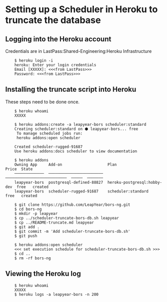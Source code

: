 # Setting up a Scheduler in Heroku to truncate the database

## Logging into the Heroku account

Credentials are in LastPass:Shared-Engineering:Heroku Infrastructure

```
    $ heroku login -i
    heroku: Enter your login credentials
    Email [XXXXX]: <<<from LastPass>>>
    Password: <<<from LastPass>>>
```

## Installing the truncate script into Heroku

These steps need to be done once.
```
    $ heroku whoami
    XXXXX

    $ heroku addons:create -a leapyear-bors scheduler:standard
    Creating scheduler:standard on ⬢ leapyear-bors... free
     To manage scheduled jobs run:
     heroku addons:open scheduler

    Created scheduler-rugged-91687
    Use heroku addons:docs scheduler to view documentation

    $ heroku addons
    Owning App     Add-on                    Plan                         Price  State
    ─────────────  ────────────────────────  ───────────────────────────  ─────  ───────
    leapyear-bors  postgresql-defined-88827  heroku-postgresql:hobby-dev  free   created
    leapyear-bors  scheduler-rugged-91687    scheduler:standard           free   created

    $ git clone https://github.com/LeapYear/bors-ng.git
    $ cd bors-ng
    $ mkdir -p leapyear
    $ cp ../scheduler-truncate-bors-db.sh leapyear
    $ cp ../README-truncate.md leapyear
    $ git add .
    $ git commit -m 'Add scheduler-truncate-bors-db.sh'
    $ git push

    $ heroku addons:open scheduler
    <<< set execution schedule for scheduler-truncate-bors-db.sh >>>
    $ cd ..
    $ rm -rf bors-ng
```

## Viewing the Heroku log
```
    $ heroku whoami
    XXXXX
    $ heroku logs -a leapyear-bors -n 200
```
